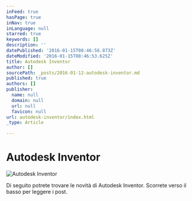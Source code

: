 ```yaml
---
inFeed: true
hasPage: true
inNav: true
inLanguage: null
starred: true
keywords: []
description: ''
datePublished: '2016-01-15T08:46:56.873Z'
dateModified: '2016-01-15T08:46:53.625Z'
title: Autodesk Inventor
author: []
sourcePath: _posts/2016-01-12-autodesk-inventor.md
published: true
authors: []
publisher:
  name: null
  domain: null
  url: null
  favicon: null
url: autodesk-inventor/index.html
_type: Article

---
```

# Autodesk Inventor
![Autodesk Inventor](https://the-grid-user-content.s3-us-west-2.amazonaws.com/d14371a2-3fc5-49af-acf1-e62c2f3e6f3f.png)

Di seguito potrete trovare le novità di Autodesk Inventor. Scorrete verso il basso per leggere i post.